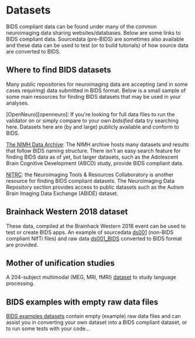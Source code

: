# Datasets
BIDS compliant data can be found under many of the common neuroimaging data sharing
websites/databases. Below are some links to BIDS compliant data. Sourcedata (pre-BIDS)
are sometimes also available and these data can be used to test (or to build tutorials)
of how source data are converted to BIDS.

## Where to find BIDS datasets
Many public repositories for neuroimaging data are accepting (and in some cases requiring)
data submitted in BIDS format. Below is a small sample of some main resources for finding
BIDS datasets that may be used in your analyses.

[OpenNeuro][openneuro]:
If you're looking for full data files to run the validator on or simply compare to your
own _bidsified_ data try searching here. Datasets here are (by and large) publicly available and conform to BIDS.

[The NIMH Data Archive](https://nda.nih.gov/): The NIMH archive hosts many datasets and results
that follow BIDS naming structure. There isn't an easy search feature for finding BIDS data as of
yet, but larger datasets, such as the Adolescent Brain Cognitive Development (ABCD) study, provide
BIDS compliant data.

[NITRC](https://www.nitrc.org/xnat/index.php): the Neuroimaging Tools & Resources Collaboratory is another
resource for finding BIDS compliant datasets. The Neuroimaging Data Repository section provides
access to public datasets such as the Autism Brain Imaging Data Exchange (ABIDE) dataset.

## Brainhack Western 2018 dataset
These data, compiled at the Brainhack Western 2018 event can be used to test or create BIDS
apps. An example of sourcedata
[ds001](https://drive.google.com/drive/folders/15GiGHqit0gFFblOUuL2hSoWEJVw6q1M5)
(non-BIDS compliant NIfTi files) and raw data
[ds001_BIDS](https://drive.google.com/drive/folders/1A3TbarHbtXqx7FfW0UbWWuY1GflF3630) converted
to BIDS format are provided.

## Mother of unification studies

A 204-subject multimodal (MEG, MRI, fMRI) [dataset](https://doi.org/10.34973/37n0-yc51) to study language processing.

## BIDS examples with empty raw data files

[BIDS examples datasets](./examples.md) contain empty (example) raw data files
and can assist you in converting your own dataset into a BIDS compliant dataset,
or to run some tests with your code...
